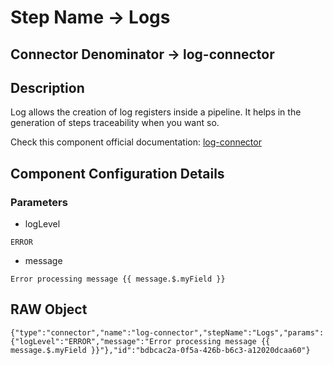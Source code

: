 # Step Name -> Logs
## Connector Denominator -> log-connector

## Description

Log allows the creation of log registers inside a pipeline. It helps in the generation of steps traceability when you want so.

Check this component official documentation: [log-connector](https://docs.digibee.com/documentation/components/tools/log "Digibee log-connector documentation")

## Component Configuration Details
### Parameters

* logLevel
```
ERROR
```

* message
```
Error processing message {{ message.$.myField }}
```


## RAW Object

```
{"type":"connector","name":"log-connector","stepName":"Logs","params":{"logLevel":"ERROR","message":"Error processing message {{ message.$.myField }}"},"id":"bdbcac2a-0f5a-426b-b6c3-a12020dcaa60"}
```